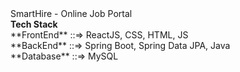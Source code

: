 <div> SmartHire - Online Job Portal</div>
<div>
  <strong>Tech Stack</strong><br>
  **FrontEnd** ::=> ReactJS, CSS, HTML, JS<br>
  **BackEnd** ::=> Spring Boot, Spring Data JPA, Java <br>
  **Database** ::=> MySQL<br>
</div>
